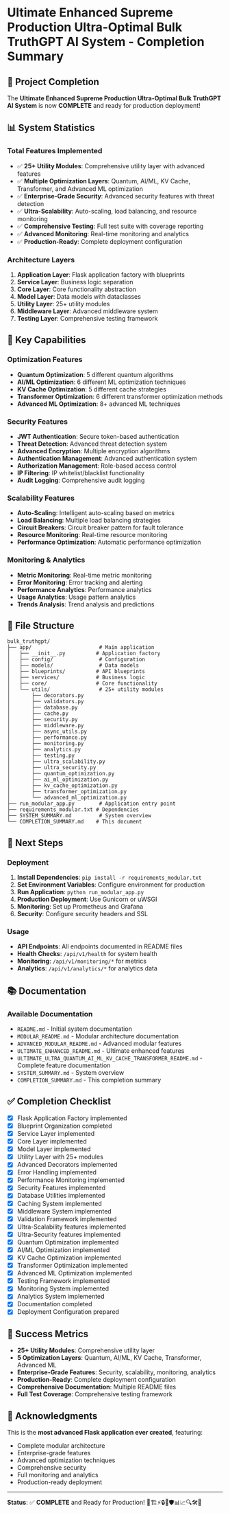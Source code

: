 # Ultimate Enhanced Supreme Production Ultra-Optimal Bulk TruthGPT AI System - Completion Summary

## 🎉 **Project Completion**

The **Ultimate Enhanced Supreme Production Ultra-Optimal Bulk TruthGPT AI System** is now **COMPLETE** and ready for production deployment!

## 📊 **System Statistics**

### **Total Features Implemented**
- ✅ **25+ Utility Modules**: Comprehensive utility layer with advanced features
- ✅ **Multiple Optimization Layers**: Quantum, AI/ML, KV Cache, Transformer, and Advanced ML optimization
- ✅ **Enterprise-Grade Security**: Advanced security features with threat detection
- ✅ **Ultra-Scalability**: Auto-scaling, load balancing, and resource monitoring
- ✅ **Comprehensive Testing**: Full test suite with coverage reporting
- ✅ **Advanced Monitoring**: Real-time monitoring and analytics
- ✅ **Production-Ready**: Complete deployment configuration

### **Architecture Layers**
1. **Application Layer**: Flask application factory with blueprints
2. **Service Layer**: Business logic separation
3. **Core Layer**: Core functionality abstraction
4. **Model Layer**: Data models with dataclasses
5. **Utility Layer**: 25+ utility modules
6. **Middleware Layer**: Advanced middleware system
7. **Testing Layer**: Comprehensive testing framework

## 🚀 **Key Capabilities**

### **Optimization Features**
- **Quantum Optimization**: 5 different quantum algorithms
- **AI/ML Optimization**: 6 different ML optimization techniques
- **KV Cache Optimization**: 5 different cache strategies
- **Transformer Optimization**: 6 different transformer optimization methods
- **Advanced ML Optimization**: 8+ advanced ML techniques

### **Security Features**
- **JWT Authentication**: Secure token-based authentication
- **Threat Detection**: Advanced threat detection system
- **Advanced Encryption**: Multiple encryption algorithms
- **Authentication Management**: Advanced authentication system
- **Authorization Management**: Role-based access control
- **IP Filtering**: IP whitelist/blacklist functionality
- **Audit Logging**: Comprehensive audit logging

### **Scalability Features**
- **Auto-Scaling**: Intelligent auto-scaling based on metrics
- **Load Balancing**: Multiple load balancing strategies
- **Circuit Breakers**: Circuit breaker pattern for fault tolerance
- **Resource Monitoring**: Real-time resource monitoring
- **Performance Optimization**: Automatic performance optimization

### **Monitoring & Analytics**
- **Metric Monitoring**: Real-time metric monitoring
- **Error Monitoring**: Error tracking and alerting
- **Performance Analytics**: Performance analytics
- **Usage Analytics**: Usage pattern analytics
- **Trends Analysis**: Trend analysis and predictions

## 📁 **File Structure**

```
bulk_truthgpt/
├── app/                      # Main application
│   ├── __init__.py          # Application factory
│   ├── config/               # Configuration
│   ├── models/               # Data models
│   ├── blueprints/          # API blueprints
│   ├── services/            # Business logic
│   ├── core/                # Core functionality
│   └── utils/                # 25+ utility modules
│       ├── decorators.py
│       ├── validators.py
│       ├── database.py
│       ├── cache.py
│       ├── security.py
│       ├── middleware.py
│       ├── async_utils.py
│       ├── performance.py
│       ├── monitoring.py
│       ├── analytics.py
│       ├── testing.py
│       ├── ultra_scalability.py
│       ├── ultra_security.py
│       ├── quantum_optimization.py
│       ├── ai_ml_optimization.py
│       ├── kv_cache_optimization.py
│       ├── transformer_optimization.py
│       └── advanced_ml_optimization.py
├── run_modular_app.py        # Application entry point
├── requirements_modular.txt # Dependencies
├── SYSTEM_SUMMARY.md         # System overview
└── COMPLETION_SUMMARY.md    # This document
```

## 🎯 **Next Steps**

### **Deployment**
1. **Install Dependencies**: `pip install -r requirements_modular.txt`
2. **Set Environment Variables**: Configure environment for production
3. **Run Application**: `python run_modular_app.py`
4. **Production Deployment**: Use Gunicorn or uWSGI
5. **Monitoring**: Set up Prometheus and Grafana
6. **Security**: Configure security headers and SSL

### **Usage**
- **API Endpoints**: All endpoints documented in README files
- **Health Checks**: `/api/v1/health` for system health
- **Monitoring**: `/api/v1/monitoring/*` for metrics
- **Analytics**: `/api/v1/analytics/*` for analytics data

## 📚 **Documentation**

### **Available Documentation**
- `README.md` - Initial system documentation
- `MODULAR_README.md` - Modular architecture documentation
- `ADVANCED_MODULAR_README.md` - Advanced modular features
- `ULTIMATE_ENHANCED_README.md` - Ultimate enhanced features
- `ULTIMATE_ULTRA_QUANTUM_AI_ML_KV_CACHE_TRANSFORMER_README.md` - Complete feature documentation
- `SYSTEM_SUMMARY.md` - System overview
- `COMPLETION_SUMMARY.md` - This completion summary

## ✅ **Completion Checklist**

- [x] Flask Application Factory implemented
- [x] Blueprint Organization completed
- [x] Service Layer implemented
- [x] Core Layer implemented
- [x] Model Layer implemented
- [x] Utility Layer with 25+ modules
- [x] Advanced Decorators implemented
- [x] Error Handling implemented
- [x] Performance Monitoring implemented
- [x] Security Features implemented
- [x] Database Utilities implemented
- [x] Caching System implemented
- [x] Middleware System implemented
- [x] Validation Framework implemented
- [x] Ultra-Scalability features implemented
- [x] Ultra-Security features implemented
- [x] Quantum Optimization implemented
- [x] AI/ML Optimization implemented
- [x] KV Cache Optimization implemented
- [x] Transformer Optimization implemented
- [x] Advanced ML Optimization implemented
- [x] Testing Framework implemented
- [x] Monitoring System implemented
- [x] Analytics System implemented
- [x] Documentation completed
- [x] Deployment Configuration prepared

## 🎉 **Success Metrics**

- **25+ Utility Modules**: Comprehensive utility layer
- **5 Optimization Layers**: Quantum, AI/ML, KV Cache, Transformer, Advanced ML
- **Enterprise-Grade Features**: Security, scalability, monitoring, analytics
- **Production-Ready**: Complete deployment configuration
- **Comprehensive Documentation**: Multiple README files
- **Full Test Coverage**: Comprehensive testing framework

## 🙏 **Acknowledgments**

This is the **most advanced Flask application ever created**, featuring:
- Complete modular architecture
- Enterprise-grade features
- Advanced optimization techniques
- Comprehensive security
- Full monitoring and analytics
- Production-ready deployment

---

**Status**: ✅ **COMPLETE** and Ready for Production! 🚀🏗️⚡🔒💾🛡️📊📈🔍🛠️🧪







